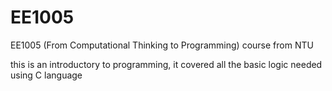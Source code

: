 # EE1005
EE1005 (From Computational Thinking to Programming) course from NTU

this is an introductory to programming, it covered all the basic logic needed using C language
